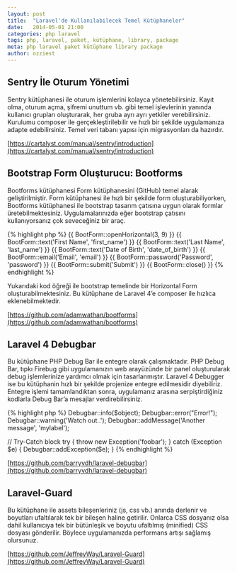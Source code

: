```yaml
---
layout: post
title:  "Laravel'de Kullanılabilecek Temel Kütüphaneler"
date:   2014-05-01 21:00
categories: php laravel
tags: php, laravel, paket, kütüphane, library, package
meta: php laravel paket kütüphane library package
author: ozziest
---
```


## Sentry İle Oturum Yönetimi

Sentry kütüphanesi ile oturum işlemlerini kolayca yönetebilirsiniz. Kayıt olma, oturum açma, şifremi unuttum vb. gibi temel işlevlerinin yanında kullanıcı grupları oluşturarak, her gruba ayrı ayrı yetkiler verebilirsiniz. Kurulumu composer ile gerçekleştirilebilir ve hızlı bir şekilde uygulamanıza adapte edebilirsiniz. Temel veri tabanı yapısı için migrasyonları da hazırdır.

[https://cartalyst.com/manual/sentry/introduction](https://cartalyst.com/manual/sentry/introduction)

## Bootstrap Form Oluşturucu: Bootforms

Bootforms kütüphanesi Form kütüphanesini (GitHub) temel alarak geliştirilmiştir. Form kütüphanesi ile hızlı bir şekilde form oluşturabiliyorken, Bootforms kütüphanesi ile bootstrap tasarım çatısına uygun olarak formlar üretebilmektesiniz. Uygulamalarınızda eğer bootstrap çatısını kullanıyorsanız çok seveceğiniz bir araç.

{% highlight php %}
{{ BootForm::openHorizontal(3, 9) }}
  {{ BootForm::text('First Name', 'first_name') }}
  {{ BootForm::text('Last Name', 'last_name') }}
  {{ BootForm::text('Date of Birth', 'date_of_birth') }}
  {{ BootForm::email('Email', 'email') }}
  {{ BootForm::password('Password', 'password') }}
  {{ BootForm::submit('Submit') }}
{{ BootForm::close() }}
{% endhighlight %}


Yukarıdaki kod öğreği ile bootstrap temelinde bir Horizontal Form oluşturabilmektesiniz. Bu kütüphane de Laravel 4’e composer ile hızlıca eklenebilmektedir.

[https://github.com/adamwathan/bootforms](https://github.com/adamwathan/bootforms)

## Laravel 4 Debugbar

Bu kütüphane PHP Debug Bar ile entegre olarak çalışmaktadır. PHP Debug Bar, tıpkı Firebug gibi uygulamanızın web arayüzünde bir panel oluşturularak debug işlemlerinize yardımcı olmak için tasarlanmıştır. Laravel 4 Debugger ise bu kütüphanin hızlı bir şekilde projenize entegre edilmesidir diyebiliriz. Entegre işlemi tamamlandıktan sonra, uygulamanız arasına serpiştirdiğiniz kodlarla Debug Bar’a mesajlar verdirebilirsiniz.

{% highlight php %}
Debugbar::info($object);
Debugbar::error("Error!");
Debugbar::warning('Watch out..');
Debugbar::addMessage('Another message', 'mylabel');
 
// Try-Catch block
try {
    throw new Exception('foobar');
} catch (Exception $e) {
    Debugbar::addException($e);
}
{% endhighlight %}

[https://github.com/barryvdh/laravel-debugbar](https://github.com/barryvdh/laravel-debugbar)

## Laravel-Guard

Bu kütüphane ile assets bileşenleriniz (js, css vb.) anında derlenir ve boyutları ufaltılarak tek bir bileşen haline getirilir. Onlarca CSS dosyanız olsa dahil kullanıcıya tek bir bütünleşik ve boyutu ufaltılmış (minified) CSS dosyası gönderilir. Böylece uygulamanızda performans artışı sağlamış olursunuz.

[https://github.com/JeffreyWay/Laravel-Guard](https://github.com/JeffreyWay/Laravel-Guard)

